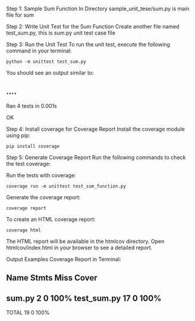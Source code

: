 <!-- THis is test commit from ED-19-test branch. -->
Step 1: Sample Sum Function
In Directory sample_unit_tese/sum.py is main file for sum

Step 2: Write Unit Test for the Sum Function
Create another file named test_sum.py, this is sum.py unit test case file

Step 3: Run the Unit Test
To run the unit test, execute the following command in your terminal:

    python -m unittest test_sum.py

You should see an output similar to:

....
----------------------------------------------------------------------
Ran 4 tests in 0.001s

OK


Step 4: Install coverage for Coverage Report
Install the coverage module using pip:

    pip install coverage

Step 5: Generate Coverage Report
Run the following commands to check the test coverage:

Run the tests with coverage:

    coverage run -m unittest test_sum_function.py

Generate the coverage report:

    coverage report

To create an HTML coverage report:

    coverage html

The HTML report will be available in the htmlcov directory. Open htmlcov/index.html in your browser to see a detailed report.

Output Examples
Coverage Report in Terminal:


Name                   Stmts   Miss  Cover
------------------------------------------
sum.py            2      0   100%
test_sum.py      17      0   100%
------------------------------------------
TOTAL                     19      0   100%
